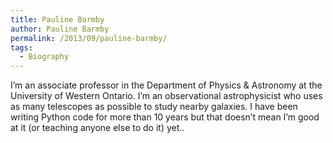 ```yaml
---
title: Pauline Barmby
author: Pauline Barmby
permalink: /2013/09/pauline-barmby/
tags:
  - Biography
---
```

I&#8217;m an associate professor in the Department of Physics & Astronomy at the University of Western Ontario. I&#8217;m an observational astrophysicist who uses as many telescopes as possible to study nearby galaxies. I have been writing Python code for more than 10 years but that doesn&#8217;t mean I&#8217;m good at it (or teaching anyone else to do it) yet..
